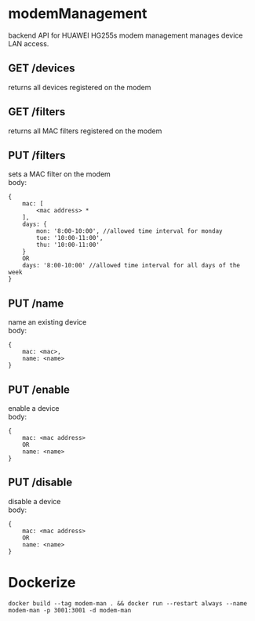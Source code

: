 # modemManagement
backend API for HUAWEI HG255s modem management
manages device LAN access.

## GET /devices
returns all devices registered on the modem

## GET /filters
returns all MAC filters registered on the modem

## PUT /filters
sets a MAC filter on the modem  
body:  
```
{
	mac: [
		<mac address> *
	],
	days: {
		mon: '8:00-10:00', //allowed time interval for monday
		tue: '10:00-11:00',
		thu: '10:00-11:00'
	}
	OR
	days: '8:00-10:00' //allowed time interval for all days of the week
}
```

## PUT /name
name an existing device  
body:  
```
{
	mac: <mac>,
	name: <name>
}
```

## PUT /enable
enable a device  
body:  
```
{
	mac: <mac address>
	OR
	name: <name>
}
```

## PUT /disable
disable a device  
body:  
```
{
	mac: <mac address>
	OR
	name: <name>
}
```

# Dockerize

`docker build --tag modem-man . && docker run --restart always --name modem-man -p 3001:3001 -d modem-man`